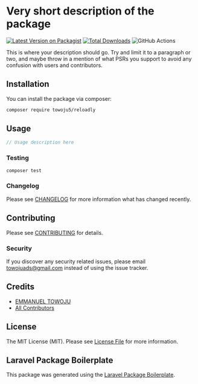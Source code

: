 # Very short description of the package

[![Latest Version on Packagist](https://img.shields.io/packagist/v/towoju5/reloadly.svg?style=flat-square)](https://packagist.org/packages/towoju5/reloadly)
[![Total Downloads](https://img.shields.io/packagist/dt/towoju5/reloadly.svg?style=flat-square)](https://packagist.org/packages/towoju5/reloadly)
![GitHub Actions](https://github.com/towoju5/reloadly/actions/workflows/main.yml/badge.svg)

This is where your description should go. Try and limit it to a paragraph or two, and maybe throw in a mention of what PSRs you support to avoid any confusion with users and contributors.

## Installation

You can install the package via composer:

```bash
composer require towoju5/reloadly
```

## Usage

```php
// Usage description here
```

### Testing

```bash
composer test
```

### Changelog

Please see [CHANGELOG](CHANGELOG.md) for more information what has changed recently.

## Contributing

Please see [CONTRIBUTING](CONTRIBUTING.md) for details.

### Security

If you discover any security related issues, please email towojuads@gmail.com instead of using the issue tracker.

## Credits

-   [EMMANUEL TOWOJU](https://github.com/towoju5)
-   [All Contributors](../../contributors)

## License

The MIT License (MIT). Please see [License File](LICENSE.md) for more information.

## Laravel Package Boilerplate

This package was generated using the [Laravel Package Boilerplate](https://laravelpackageboilerplate.com).
